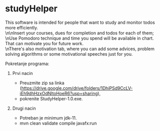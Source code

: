 # studyHelper

This software is intended for people that want to study and monitor todos more efficiently. \
  \n\nInsert your courses, dues for completion and todos for each of them; \
  \nUse Pomodoro technique and time you spend will be available in chart. That can motivate you for future work. \
  \nThere's also motivation tab, where you can add some advices, problem solving algorithms or some motivational speeches just for you.

Pokretanje programa:

1. Prvi nacin
   
    - Preuzmite zip sa linka (https://drive.google.com/drive/folders/1DhiPSd9CcLV-iEh9dhHzxOdNltoHoeR6?usp=sharing),  
    - pokrenite StudyHelper-1.0.exe. 


2. Drugi nacin

    - Potreban je minimum jdk-11.
    - mvn clean validate compile javafx:run 
